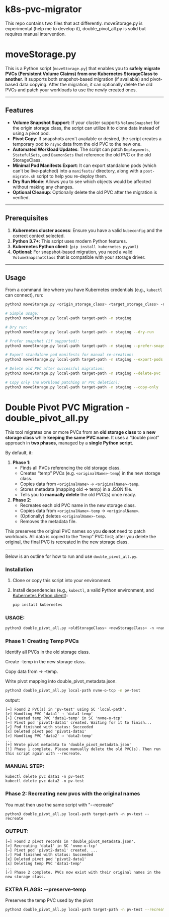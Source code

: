 # k8s-pvc-migrator

This repo contains two files that act differently. moveStorage.py is experimental (help me to develop it), double_pivot_all.py is solid but requires manual intervention. 

# moveStorage.py

This is a Python script (`moveStorage.py`) that enables you to **safely migrate PVCs (Persistent Volume Claims) from one Kubernetes StorageClass to another**. It supports both snapshot-based migration (if available) and pivot-based data copying. After the migration, it can optionally delete the old PVCs and patch your workloads to use the newly created ones.

---

## Features

- **Volume Snapshot Support**: If your cluster supports `VolumeSnapshot` for the origin storage class, the script can utilize it to clone data instead of using a pivot pod.
- **Pivot Copy**: If snapshots aren't available or desired, the script creates a temporary pod to `rsync` data from the old PVC to the new one.
- **Automated Workload Updates**: The script can patch `Deployments`, `StatefulSets`, and `DaemonSets` that reference the old PVC or the old StorageClass.
- **Minimal Pod Manifests Export**: It can export standalone pods (which can’t be live-patched) into a `manifests/` directory, along with a `post-migrate.sh` script to help you re-deploy them.
- **Dry Run Mode**: Allows you to see which objects would be affected without making any changes.
- **Optional Cleanup**: Optionally delete the old PVC after the migration is verified.

---

## Prerequisites

1. **Kubernetes cluster access**: Ensure you have a valid `kubeconfig` and the correct context selected.
2. **Python 3.7+**: This script uses modern Python features.
3. **Kubernetes Python client**: (`pip install kubernetes pyyaml`)
4. **Optional**: For snapshot-based migration, you need a valid `VolumeSnapshotClass` that is compatible with your storage driver.

---

## Usage

From a command line where you have Kubernetes credentials (e.g., `kubectl` can connect), run:

```bash
python3 moveStorage.py <origin_storage_class> <target_storage_class> -n <namespace> [flags...]

# Simple usage:
python3 moveStorage.py local-path target-path -n staging

# Dry run:
python3 moveStorage.py local-path target-path -n staging --dry-run

# Prefer snapshot (if supported):
python3 moveStorage.py local-path target-path -n staging --prefer-snapshot

# Export standalone pod manifests for manual re-creation:
python3 moveStorage.py local-path target-path -n staging --export-pods

# Delete old PVC after successful migration:
python3 moveStorage.py local-path target-path -n staging --delete-pvc

# Copy only (no workload patching or PVC deletion):
python3 moveStorage.py local-path target-path -n staging --copy-only
```

# Double Pivot PVC Migration - double_pivot_all.py

This tool migrates one or more PVCs from an **old storage class** to a **new storage class** while **keeping the same PVC name**. It uses a “double pivot” approach in **two phases**, managed by a **single Python script**.

By default, it:
1. **Phase 1**: 
   - Finds all PVCs referencing the old storage class.
   - Creates “temp” PVCs (e.g. `<originalName>-temp`) in the new storage class.
   - Copies data from `<originalName>` → `<originalName>-temp`.
   - Stores metadata (mapping old → temp) in a JSON file.
   - Tells you to **manually delete** the old PVC(s) once ready.
2. **Phase 2**:
   - Recreates each old PVC name in the new storage class.
   - Copies data from `<originalName>-temp` → `<originalName>`.
   - (Optionally) deletes `<originalName>-temp`.
   - Removes the metadata file.

This preserves the original PVC names so you **do not** need to patch workloads. All data is copied to the “temp” PVC first; after you delete the original, the final PVC is recreated in the new storage class.

---


Below is an outline for how to run and use `double_pivot_all.py`.

### Installation

1. Clone or copy this script into your environment.  
2. Install dependencies (e.g., `kubectl`, a valid Python environment, and [Kubernetes Python client](https://pypi.org/project/kubernetes/)):

   ```bash
   pip install kubernetes
   ```

### USAGE:
```bash
python3 double_pivot_all.py <oldStorageClass> <newStorageClass> -n <namespace> [--recreate] [options]
```

### Phase 1: Creating Temp PVCs

Identify all PVCs in the old storage class.

Create <pvcName>-temp in the new storage class.

Copy data from <pvcName> → <pvcName>-temp.

Write pivot mapping into double_pivot_metadata.json.

```bash
python3 double_pivot_all.py local-path nvme-o-tcp -n pv-test
```

output:
```
[=] Found 2 PVC(s) in 'pv-test' using SC 'local-path'.
[>] Handling PVC 'data1' → 'data1-temp'
[+] Created temp PVC 'data1-temp' in SC 'nvme-o-tcp'
[~] Pivot pod 'pivot1-data1' created. Waiting for it to finish...
[✓] Pod finished with status: Succeeded
[x] Deleted pivot pod 'pivot1-data1'
[>] Handling PVC 'data2' → 'data2-temp'
...
[+] Wrote pivot metadata to 'double_pivot_metadata.json'
[!] Phase 1 complete. Please manually delete the old PVC(s). Then run this script again with --recreate.
```

### MANUAL STEP:
```
kubectl delete pvc data1 -n pv-test
kubectl delete pvc data2 -n pv-test
```

### Phase 2: Recreating new pvcs with the original names
You must then use the same script with "--recreate"

```
python3 double_pivot_all.py local-path target-path -n pv-test --recreate
```

### OUTPUT:
```
[=] Found 2 pivot records in 'double_pivot_metadata.json'.
[>] Recreating 'data1' in SC 'nvme-o-tcp'
[~] Pivot pod 'pivot2-data1' created. ...
[✓] Pod finished with status: Succeeded
[x] Deleted pivot pod 'pivot2-data1'
[x] Deleting temp PVC 'data1-temp'
...
[✓] Phase 2 complete. PVCs now exist with their original names in the new storage class.
```

### EXTRA FLAGS: --preserve-temp

Preserves the temp PVC used by the pivot

```bash
python3 double_pivot_all.py local-path target-path -n pv-test --recreate --preserve-temp
```

